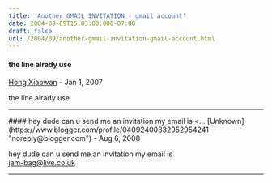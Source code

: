 ```yaml
---
title: 'Another GMAIL INVITATION - gmail account'
date: 2004-09-09T15:03:00.000-07:00
draft: false
url: /2004/09/another-gmail-invitation-gmail-account.html
---
```


#### the line alrady use
[Hong Xiaowan](https://www.blogger.com/profile/01260876036302854135 "noreply@blogger.com") - <time datetime="2006-12-31T23:14:00.000-08:00">Jan 1, 2007</time>

the line alrady use
<hr />
#### hey dude can u send me an invitation my email is <...
[Unknown](https://www.blogger.com/profile/04092400832952954241 "noreply@blogger.com") - <time datetime="2008-08-23T12:24:00.000-07:00">Aug 6, 2008</time>

hey dude can u send me an invitation my email is  
jam-bag@live.co.uk
<hr />
